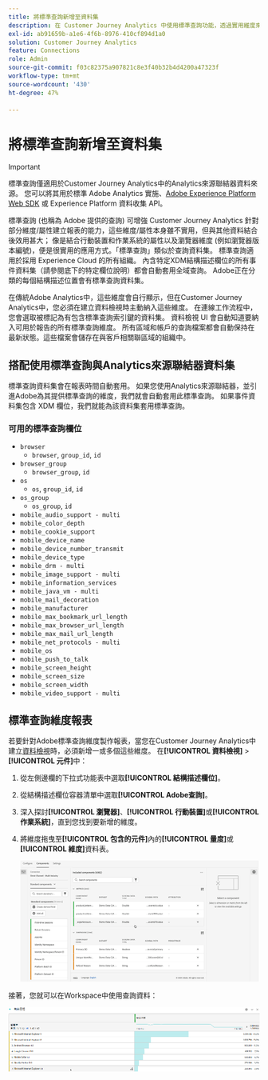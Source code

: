 ```yaml
---
title: 將標準查詢新增至資料集
description: 在 Customer Journey Analytics 中使用標準查詢功能，透過實用維度來增強報表。
exl-id: ab91659b-a1e6-4f6b-8976-410cf894d1a0
solution: Customer Journey Analytics
feature: Connections
role: Admin
source-git-commit: f03c82375a907821c8e3f40b32b4d4200a47323f
workflow-type: tm+mt
source-wordcount: '430'
ht-degree: 47%

---
```


# 將標準查詢新增至資料集

>[!IMPORTANT]
>
>標準查詢僅適用於Customer Journey Analytics中的Analytics來源聯結器資料來源。 您可以將其用於標準 Adobe Analytics 實施、[Adobe Experience Platform Web SDK](https://experienceleague.adobe.com/docs/experience-platform/edge/home.html) 或 Experience Platform 資料收集 API。
>

標準查詢 (也稱為 Adobe 提供的查詢) 可增強 Customer Journey Analytics 針對部分維度/屬性建立報表的能力，這些維度/屬性本身雖不實用，但與其他資料結合後效用甚大； 像是結合行動裝置和作業系統的屬性以及瀏覽器維度 (例如瀏覽器版本編號)，便是很實用的應用方式。「標準查詢」類似於查詢資料集。 標準查詢適用於採用 Experience Cloud 的所有組織。 內含特定XDM結構描述欄位的所有事件資料集（請參閱底下的特定欄位說明）都會自動套用全域查詢。 Adobe正在分類的每個結構描述位置會有標準查詢資料集。

在傳統Adobe Analytics中，這些維度會自行顯示，但在Customer Journey Analytics中，您必須在建立資料檢視時主動納入這些維度。 在連線工作流程中，您會選取被標記為有包含標準查詢索引鍵的資料集。 資料檢視 UI 會自動知道要納入可用於報告的所有標準查詢維度。 所有區域和帳戶的查詢檔案都會自動保持在最新狀態。這些檔案會儲存在與客戶相關聯區域的組織中。

## 搭配使用標準查詢與Analytics來源聯結器資料集

標準查詢資料集會在報表時間自動套用。 如果您使用Analytics來源聯結器，並引進Adobe為其提供標準查詢的維度，我們就會自動套用此標準查詢。 如果事件資料集包含 XDM 欄位，我們就能為該資料集套用標準查詢。

<!--
### Specific IDs that need to be populated

The following IDs need to be populated in the specific XDM mixins for this functionality to work:

* Environment Details Mixin – device/typeID value populated - Must match Device Atlas IDs and will populate device data.
* Adobe Analytics ExperienceEvent Template Mixin or Adobe Analytics ExperienceEvent Full Extension Mixin with analytics/environment/browserIDStr and analytics/environment/operatingSystemIDStr. Both must match the Adobe IDs and  populate browser and OS data, respectively.

You need these mixins with the three IDs populated (device/typeID, environment/browserIDStr, and environment/operatingSystemIDStr). The lookup dimensions will then be pulled automatically by Customer Journey Analytics and will be available in the Data View.

The catch here is that they can only populate those IDs today if they have a direct relationship with Device Atlas. They are Device Atlas IDs, and they provide an API to allow a customer to look them up. This is a significant hurdle, and we may just want to take the reference to this capability out of the product documentation until we have a productized way to expose the Device Atlas ID lookup functionality.
-->

### 可用的標準查詢欄位

* `browser`
   * `browser`, `group_id`, `id`
* `browser_group`
   * `browser_group`, `id`
* `os`
   * `os`, `group_id`, `id`
* `os_group`
   * `os_group`, `id`
* `mobile_audio_support - multi`
* `mobile_color_depth`
* `mobile_cookie_support`
* `mobile_device_name`
* `mobile_device_number_transmit`
* `mobile_device_type`
* `mobile_drm - multi`
* `mobile_image_support - multi`
* `mobile_information_services`
* `mobile_java_vm - multi`
* `mobile_mail_decoration`
* `mobile_manufacturer`
* `mobile_max_bookmark_url_length`
* `mobile_max_browser_url_length`
* `mobile_max_mail_url_length`
* `mobile_net_protocols - multi`
* `mobile_os`
* `mobile_push_to_talk`
* `mobile_screen_height`
* `mobile_screen_size`
* `mobile_screen_width`
* `mobile_video_support - multi`

## 標準查詢維度報表

若要針對Adobe標準查詢維度製作報表，當您在Customer Journey Analytics中建立[資料檢視](/help/data-views/data-views.md)時，必須新增一或多個這些維度。 在&#x200B;**[!UICONTROL 資料檢視]** > **[!UICONTROL 元件]**&#x200B;中：

1. 從左側邊欄的下拉式功能表中選取&#x200B;**[!UICONTROL 結構描述欄位]**。
1. 從結構描述欄位容器清單中選取&#x200B;**[!UICONTROL Adobe查詢]**。
1. 深入探討&#x200B;**[!UICONTROL 瀏覽器]**、**[!UICONTROL 行動裝置]**&#x200B;或&#x200B;**[!UICONTROL 作業系統]**，直到您找到要新增的維度。
1. 將維度拖曳至&#x200B;**[!UICONTROL 包含的元件]**&#x200B;內的&#x200B;**[!UICONTROL 量度]**&#x200B;或&#x200B;**[!UICONTROL 維度]**&#x200B;資料表。

   ![建立顯示[新增元件]清單的資料檢視](assets/add-standard-lookup-dimension.gif)

接著，您就可以在Workspace中使用查詢資料：

![顯示資料的自由格式表格](assets/gl-reporting.png)
